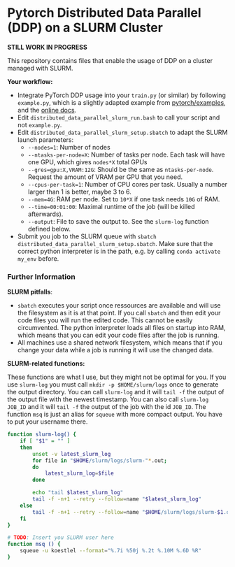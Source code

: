 # Pytorch Distributed Data Parallel (DDP) on a SLURM Cluster

**STILL WORK IN PROGRESS**

This repository contains files that enable the usage of DDP on a cluster managed with SLURM.

**Your workflow:**
* Integrate PyTorch DDP usage into your `train.py` (or similar) by following `example.py`, which is a slightly adapted example from [pytorch/examples](https://github.com/pytorch/examples/tree/master/distributed/ddp), and the [online docs](https://pytorch.org/docs/stable/generated/torch.nn.parallel.DistributedDataParallel.html).
* Edit `distributed_data_parallel_slurm_run.bash` to call your script and not `example.py`.
* Edit `distributed_data_parallel_slurm_setup.sbatch` to adapt the SLURM launch parameters:
  * `--nodes=1`: Number of nodes
  * `--ntasks-per-node=X`: Number of tasks per node. Each task will have one GPU, which gives `nodes*X` total GPUs
  * `--gres=gpu:X,VRAM:12G`: Should be the same as `ntasks-per-node`. Request the amount of VRAM per GPU that you need.
  * `--cpus-per-task=1`: Number of CPU cores per task. Usually a number larger than 1 is better, maybe 3 to 6.
  * `--mem=4G`: RAM per node. Set to `10*X` if one task needs `10G` of RAM.
  * `--time=00:01:00`: Maximal runtime of the job (will be killed afterwards).
  * `--output`: File to save the output to. See the `slurm-log` function defined below.
* Submit you job to the SLURM queue with `sbatch distributed_data_parallel_slurm_setup.sbatch`. Make sure that the correct python interpreter is in the path, e.g. by calling `conda activate my_env` before.


### Further Information

**SLURM pitfalls**:

* `sbatch` executes your script once ressources are available and will use the filesystem as it is at that point. If you call `sbatch` and then edit your code files you will run the edited code. This cannot be easily circumvented. The python interpreter loads all files on startup into RAM, which means that you can edit your code files after the job is running.
* All machines use a shared network filesystem, which means that if you change your data while a job is running it will use the changed data.

**SLURM-related functions:**

These functions are what I use, but they might not be optimal for you. If you use `slurm-log` you must call `mkdir -p $HOME/slurm/logs` once to generate the output directory. You can call `slurm-log` and it will `tail -f` the output of the output file with the newest timestamp. You can also call `slurm-log JOB_ID` and it will `tail -f` the output of the job with the id `JOB_ID`. The function `msq` is just an alias for `squeue` with more compact output. You have to put your username there.
```bash
function slurm-log() {
    if [ "$1" = "" ]
    then
        unset -v latest_slurm_log
        for file in "$HOME/slurm/logs/slurm-"*.out;
        do
            latest_slurm_log=$file
        done

        echo "tail $latest_slurm_log"
        tail -f -n+1 --retry --follow=name "$latest_slurm_log"
    else
        tail -f -n+1 --retry --follow=name "$HOME/slurm/logs/slurm-$1.out"
    fi
}

# TODO: Insert you SLURM user here
function msq () {
    squeue -u koestlel --format="%.7i %50j %.2t %.10M %.6D %R"
}
```
